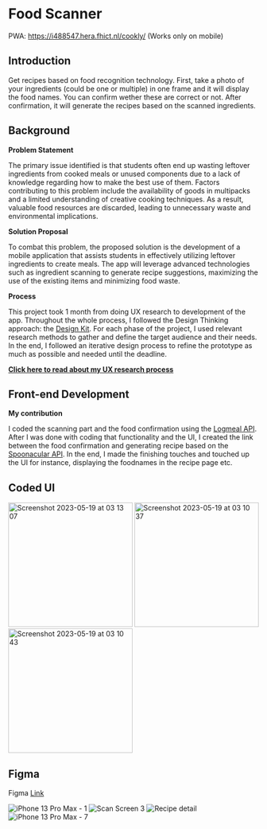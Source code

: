 # Food Scanner
PWA: https://i488547.hera.fhict.nl/cookly/ (Works only on mobile)

## Introduction 

Get recipes based on food recognition technology. First, take a photo of your ingredients (could be one or multiple) in one frame and it will display the food names. You can confirm wether these are correct or not. After confirmation, it will generate the recipes based on the scanned ingredients.

## Background

**Problem Statement**

The primary issue identified is that students often end up wasting leftover ingredients from cooked meals or unused components due to a lack of knowledge regarding how to make the best use of them. Factors contributing to this problem include the availability of goods in multipacks and a limited understanding of creative cooking techniques. As a result, valuable food resources are discarded, leading to unnecessary waste and environmental implications.

**Solution Proposal**

To combat this problem, the proposed solution is the development of a mobile application that assists students in effectively utilizing leftover ingredients to create meals. The app will leverage advanced technologies such as ingredient scanning to generate recipe suggestions, maximizing the use of the existing items and minimizing food waste.

**Process**

This project took 1 month from doing UX research to development of the app. Throughout the whole process, I followed the Design Thinking approach: the [Design Kit](https://www.designkit.org/). For each phase of the project, I used relevant research methods to gather and define the target audience and their needs. In the end, I followed an iterative design process to refine the prototype as much as possible and needed until the deadline. 

**[Click here to read about my UX research process](https://portfolio.drieam.app/s/GuxUr36X/SSx2MzUEo5h3FFCSx2J8gDuX)**

## Front-end Development 

**My contribution**

I coded the scanning part and the food confirmation using the [Logmeal API](https://logmeal.es/). After I was done with coding that functionality and the UI, I created the link between the food confirmation and generating recipe based on the [Spoonacular API](https://spoonacular.com/food-api). In the end, I made the finishing touches and touched up the UI for instance, displaying the foodnames in the recipe page etc.

## Coded UI

<img width="250" alt="Screenshot 2023-05-19 at 03 13 07" src="https://github.com/mendaayy/Food-Scanner-AR/assets/122844229/141eed3d-f04f-46c3-9474-8c1da89bd9c7">
<img width="250" alt="Screenshot 2023-05-19 at 03 10 37" src="https://github.com/mendaayy/Food-Scanner-AR/assets/122844229/0faec8d1-a80f-4149-9636-0924bb89f9fe">
<img width="250" alt="Screenshot 2023-05-19 at 03 10 43" src="https://github.com/mendaayy/Food-Scanner-AR/assets/122844229/f9ae3e98-7114-49d1-8bb6-b107b2d1ae71">

## Figma

Figma [Link](https://www.figma.com/file/OFEzEYEFR3MK2Xn8fe6nAf/Food-scanner-app?type=design&node-id=0%3A1&t=2BPq5BfGJL6HH1be-1)

![iPhone 13 Pro Max - 1](https://github.com/mendaayy/Food-Scanner-AR/assets/122844229/4f05982a-7a2f-4d94-9f4d-abe9ba5d57f6)
![Scan Screen 3](https://github.com/mendaayy/Food-Scanner-AR/assets/122844229/7fcf68fd-e9c1-4b83-84ad-ace43c490f57)
![Recipe detail](https://github.com/mendaayy/Food-Scanner-AR/assets/122844229/6987206d-eb31-4140-99f4-ad418dc4d014)
![iPhone 13 Pro Max - 7](https://github.com/mendaayy/Food-Scanner-AR/assets/122844229/f2e47946-3de8-4052-b1d0-15ad6beca46e)


